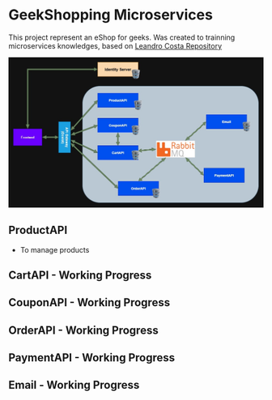 # GeekShopping Microservices

This project represent an eShop for geeks. Was created to trainning microservices knowledges, based on [Leandro Costa Repository](https://github.com/leandrocgsi/erudio-microservices-dotnet6)

![Microservices Architecture](microservices_architecture.jpg)

## ProductAPI

- To manage products

## CartAPI - Working Progress

## CouponAPI - Working Progress

## OrderAPI - Working Progress

## PaymentAPI - Working Progress

## Email - Working Progress